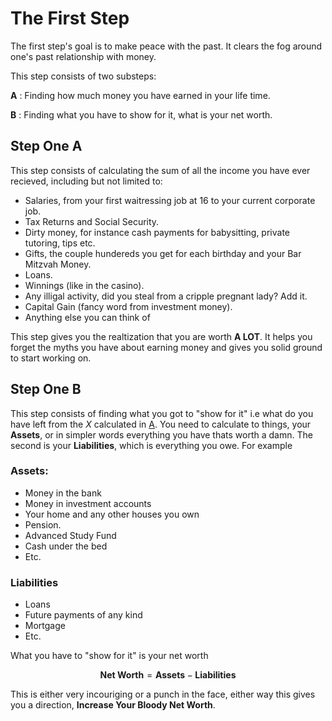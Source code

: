 # The First Step

The first step's goal is to make peace with the past. It clears the fog around one's past relationship with money.

This step consists of two substeps:

**A** : Finding how much money you have earned in your life time. 

**B** : Finding what you have to show for it, what is your net worth.

## Step One A

This step consists of calculating the sum of all the income you have ever recieved, including but not limited to:

- Salaries, from your first waitressing job at 16 to your current corporate job.
- Tax Returns and Social Security.
- Dirty money, for instance cash payments for babysitting, private tutoring, tips etc.
- Gifts, the couple hundereds you get for each birthday and your Bar Mitzvah Money.
- Loans.
- Winnings (like in the casino).
- Any illigal activity, did you steal from a cripple pregnant lady? Add it.
- Capital Gain (fancy word from investment money).
- Anything else you can think of

This step gives you the realtization that you are worth **A LOT**. It helps you forget the myths you have about earning money and gives you solid ground to start working on.

## Step One B

This step consists of finding what you got to "show for it" i.e what do you have left from the *X* calculated in [A](#step-one-a). You need to calculate to things, your **Assets**, or in simpler words everything you have thats worth a damn. The second is your **Liabilities**, which is everything you owe. For example

### Assets:

- Money in the bank
- Money in investment accounts
- Your home and any other houses you own
- Pension.
- Advanced Study Fund
- Cash under the bed
- Etc.

### Liabilities

- Loans
- Future payments of any kind
- Mortgage
- Etc.

What you have to "show for it" is your net worth

$$ \textbf{Net Worth} = \textbf{Assets} - \textbf{Liabilities}$$

This is either very incouriging or a punch in the face, either way this gives you a direction, **Increase Your Bloody Net Worth**.



